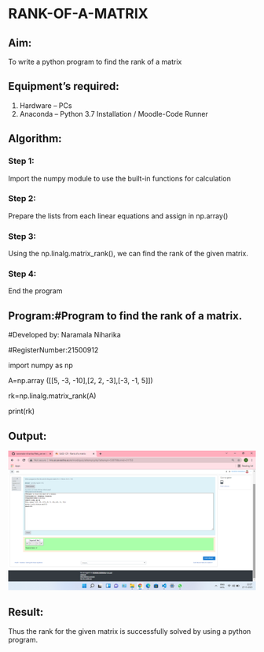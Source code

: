 # RANK-OF-A-MATRIX
## Aim:
To write a python program to find the rank of a matrix
## Equipment’s required:
1. 	Hardware – PCs
2. 	Anaconda – Python 3.7 Installation / Moodle-Code Runner
## Algorithm:
### Step 1: 
Import the numpy module to use the built-in functions for calculation
### Step 2: 
Prepare the lists from each linear equations and assign in np.array()
### Step 3: 
Using the np.linalg.matrix_rank(), we can find the rank of the given matrix.
### Step 4: 
End the program
## Program:#Program to find the rank of a matrix.
#Developed by: Naramala Niharika

#RegisterNumber:21500912

import numpy as np

A=np.array ([[5, -3, -10],[2, 2, -3],[-3, -1, 5]])

rk=np.linalg.matrix_rank(A)

print(rk)

## Output:
![output](https://github.com/naramala-niharika/RANK-OF-A-MATRIX/blob/main/Screenshot%20(15).png?raw=true
)
## Result:
Thus the rank for the given matrix is successfully solved by  using a python program.

